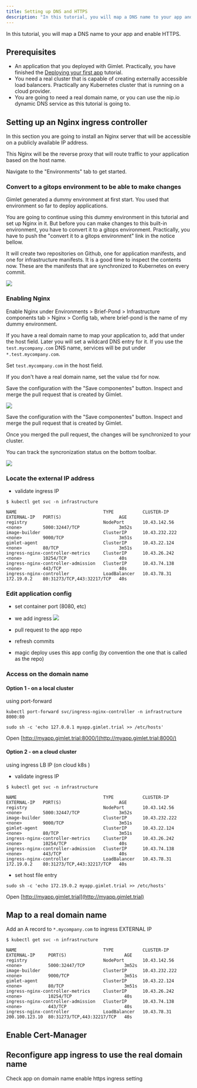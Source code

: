 ```yaml
---
title: Setting up DNS and HTTPS
description: "In this tutorial, you will map a DNS name to your app and enable HTTPS."
---
```


In this tutorial, you will map a DNS name to your app and enable HTTPS.

## Prerequisites
- An application that you deployed with Gimlet. Practically, you have finished the [Deploying your first app](/docs/deploy-your-first-app) tutorial.
- You need a real cluster that is capable of creating externally accessible load balancers. Practically any Kubernetes cluster that is running on a cloud provider.
- You are going to need a real domain name, or you can use the nip.io dynamic DNS service as this tutorial is going to.

## Setting up an Nginx ingress controller

In this section you are going to install an Nginx server that will be accessible on a publicly available IP address.

This Nginx will be the reverse proxy that will route traffic to your application based on the host name.

Navigate to the "Environments" tab to get started.

### Convert to a gitops environment to be able to make changes

Gimlet generated a dummy environment at first start. You used that environment so far to deploy applications.

You are going to continue using this dummy environment in this tutorial and set up Nginx in it. But before you can make changes to this built-in environment,  you have to convert it to a gitops environment. Practically, you have to push the "convert it to a gitops environment" link in the notice bellow.

It will create two repositories on Github, one for application manifests, and one for infrastructure manifests. It is a good time to inspect the contents now. These are the manifests that are synchronized to Kubernetes on every commit.

![](/convert.png)

### Enabling Nginx

Enable Nginx under Environments > Brief-Pond > Infrastructure components tab > Nginx > Config tab, where brief-pond is the name of my dummy environment.

If you have a real domain name to map your application to, add that under the host field. Later you will set a wildcard DNS entry for it. If you use the `test.mycompany.com` DNS name, services will be put under `*.test.mycompany.com`.

Set `test.mycompany.com` in the host field.

If you don't have a real domain name, set the value `tbd` for now.

Save the configuration with the "Save componentes" button. Inspect and merge the pull request that is created by Gimlet.

![](/nginx-tbd.png)

Save the configuration with the "Save componentes" button. Inspect and merge the pull request that is created by Gimlet.

Once you merged the pull request, the changes will be synchronized to your cluster.

You can track the syncronization status on the bottom toolbar.

![](/gitops-status.png)

### Locate the external IP address

  - validate ingress IP
```
$ kubectl get svc -n infrastructure

NAME                                 TYPE           CLUSTER-IP      EXTERNAL-IP   PORT(S)                      AGE
registry                             NodePort       10.43.142.56    <none>        5000:32447/TCP               3m52s
image-builder                        ClusterIP      10.43.232.222   <none>        9000/TCP                     3m51s
gimlet-agent                         ClusterIP      10.43.22.124    <none>        80/TCP                       3m51s
ingress-nginx-controller-metrics     ClusterIP      10.43.26.242    <none>        10254/TCP                    40s
ingress-nginx-controller-admission   ClusterIP      10.43.74.138    <none>        443/TCP                      40s
ingress-nginx-controller             LoadBalancer   10.43.78.31     172.19.0.2    80:31273/TCP,443:32217/TCP   40s
```

### Edit application config
  - set container port (8080, etc)
  - we add ingress
![](/ingress.png)
  - pull request to the app repo

- refresh commits
- magic deploy uses this app config (by convention the one that is called as the repo)

### Access on the domain name

#### Option 1 - on a local cluster
using port-forward
```
kubectl port-forward svc/ingress-nginx-controller -n infrastructure 8000:80

sudo sh -c 'echo 127.0.0.1 myapp.gimlet.trial >> /etc/hosts'
```

Open [http://myapp.gimlet.trial:8000/](http://myapp.gimlet.trial:8000/)

#### Option 2 - on a cloud cluster
using ingress LB IP (on cloud k8s )

  - validate ingress IP
```
$ kubectl get svc -n infrastructure

NAME                                 TYPE           CLUSTER-IP      EXTERNAL-IP   PORT(S)                      AGE
registry                             NodePort       10.43.142.56    <none>        5000:32447/TCP               3m52s
image-builder                        ClusterIP      10.43.232.222   <none>        9000/TCP                     3m51s
gimlet-agent                         ClusterIP      10.43.22.124    <none>        80/TCP                       3m51s
ingress-nginx-controller-metrics     ClusterIP      10.43.26.242    <none>        10254/TCP                    40s
ingress-nginx-controller-admission   ClusterIP      10.43.74.138    <none>        443/TCP                      40s
ingress-nginx-controller             LoadBalancer   10.43.78.31     172.19.0.2    80:31273/TCP,443:32217/TCP   40s
```
  - set host file entry
  
```
sudo sh -c 'echo 172.19.0.2 myapp.gimlet.trial >> /etc/hosts'
```

Open [http://myapp.gimlet.trial](http://myapp.gimlet.trial)


## Map to a real domain name

Add an A record to `*.mycompany.com` to ingress EXTERNAL IP

```
$ kubectl get svc -n infrastructure

NAME                                 TYPE           CLUSTER-IP      EXTERNAL-IP     PORT(S)                      AGE
registry                             NodePort       10.43.142.56    <none>          5000:32447/TCP               3m52s
image-builder                        ClusterIP      10.43.232.222   <none>          9000/TCP                     3m51s
gimlet-agent                         ClusterIP      10.43.22.124    <none>          80/TCP                       3m51s
ingress-nginx-controller-metrics     ClusterIP      10.43.26.242    <none>          10254/TCP                    40s
ingress-nginx-controller-admission   ClusterIP      10.43.74.138    <none>          443/TCP                      40s
ingress-nginx-controller             LoadBalancer   10.43.78.31     200.100.123.10  80:31273/TCP,443:32217/TCP   40s
```

## Enable Cert-Manager

## Reconfigure app ingress to use the real domain name
Check app on domain name
enable https ingress setting
